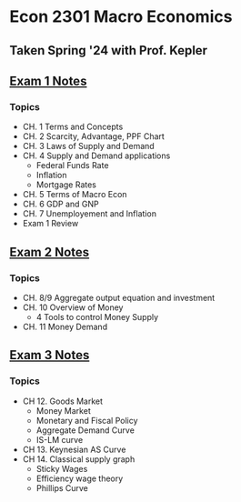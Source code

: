 # Econ 2301 Macro Economics

## Taken Spring '24 with Prof. Kepler

## [Exam 1 Notes](./Exam%201%20Notes.md)

### Topics

- CH. 1 Terms and Concepts
- CH. 2 Scarcity, Advantage, PPF Chart
- CH. 3 Laws of Supply and Demand
- CH. 4 Supply and Demand applications
  - Federal Funds Rate
  - Inflation
  - Mortgage Rates
- CH. 5 Terms of Macro Econ
- CH. 6 GDP and GNP
- CH. 7 Unemployement and Inflation
- Exam 1 Review

## [Exam 2 Notes](./Exam%202%20Notes.md)

### Topics

- CH. 8/9 Aggregate output equation and investment
- CH. 10 Overview of Money
  - 4 Tools to control Money Supply
- CH. 11 Money Demand

## [Exam 3 Notes](./Exam%203%20Notes.md)

### Topics

- CH 12. Goods Market
  - Money Market
  - Monetary and Fiscal Policy
  - Aggregate Demand Curve
  - IS-LM curve
- CH 13. Keynesian AS Curve
- CH 14. Classical supply graph
  - Sticky Wages
  - Efficiency wage theory
  - Phillips Curve
